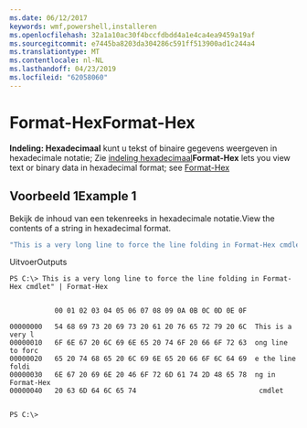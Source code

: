 ```yaml
---
ms.date: 06/12/2017
keywords: wmf,powershell,installeren
ms.openlocfilehash: 32a1a10ac30f4bccfdbdd4a1e4ca4ea9459a19af
ms.sourcegitcommit: e7445ba8203da304286c591ff513900ad1c244a4
ms.translationtype: MT
ms.contentlocale: nl-NL
ms.lasthandoff: 04/23/2019
ms.locfileid: "62058060"
---
```

# <a name="format-hex"></a><span data-ttu-id="f862c-102">Format-Hex</span><span class="sxs-lookup"><span data-stu-id="f862c-102">Format-Hex</span></span>
<span data-ttu-id="f862c-103">**Indeling: Hexadecimaal** kunt u tekst of binaire gegevens weergeven in hexadecimale notatie; Zie [indeling hexadecimaal](https://msdn.microsoft.com/powershell/reference/5.1/microsoft.powershell.utility/format-hex)</span><span class="sxs-lookup"><span data-stu-id="f862c-103">**Format-Hex** lets you view text or binary data in hexadecimal format; see [Format-Hex](https://msdn.microsoft.com/powershell/reference/5.1/microsoft.powershell.utility/format-hex)</span></span>

## <a name="example-1"></a><span data-ttu-id="f862c-104">Voorbeeld 1</span><span class="sxs-lookup"><span data-stu-id="f862c-104">Example 1</span></span>
<span data-ttu-id="f862c-105">Bekijk de inhoud van een tekenreeks in hexadecimale notatie.</span><span class="sxs-lookup"><span data-stu-id="f862c-105">View the contents of a string in hexadecimal format.</span></span>

```powershell
"This is a very long line to force the line folding in Format-Hex cmdlet" | Format-Hex
```

<span data-ttu-id="f862c-106">Uitvoer</span><span class="sxs-lookup"><span data-stu-id="f862c-106">Outputs</span></span>
```
PS C:\> This is a very long line to force the line folding in Format-Hex cmdlet" | Format-Hex


           00 01 02 03 04 05 06 07 08 09 0A 0B 0C 0D 0E 0F

00000000   54 68 69 73 20 69 73 20 61 20 76 65 72 79 20 6C  This is a very l
00000010   6F 6E 67 20 6C 69 6E 65 20 74 6F 20 66 6F 72 63  ong line to forc
00000020   65 20 74 68 65 20 6C 69 6E 65 20 66 6F 6C 64 69  e the line foldi
00000030   6E 67 20 69 6E 20 46 6F 72 6D 61 74 2D 48 65 78  ng in Format-Hex
00000040   20 63 6D 64 6C 65 74                              cmdlet


PS C:\>
```
